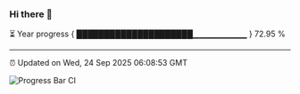 ### Hi there 👋

⏳ Year progress { █████████████████████▁▁▁▁▁▁▁▁▁ } 72.95 %

---

⏰ Updated on Wed, 24 Sep 2025 06:08:53 GMT

![Progress Bar CI](https://github.com/liununu/liununu/workflows/Progress%20Bar%20CI/badge.svg)
